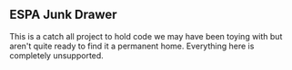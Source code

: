 ## ESPA Junk Drawer 
This is a catch all project to hold code we may have been toying with but 
aren't quite ready to find it a permanent home.  Everything here is completely unsupported.


